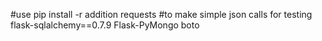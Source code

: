 #use pip install -r addition
requests #to make simple json calls for testing
flask-sqlalchemy==0.7.9
Flask-PyMongo
boto
